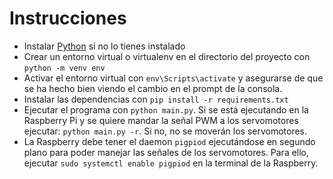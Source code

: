 # Instrucciones
- Instalar [Python](https://www.python.org/downloads/) si no lo tienes instalado
- Crear un entorno virtual o virtualenv en el directorio del proyecto con  `python -m venv env`
- Activar el entorno virtual con `env\Scripts\activate` y asegurarse de que se ha hecho bien viendo el cambio en el prompt de la consola.
- Instalar las dependencias con `pip install -r requirements.txt`
- Ejecutar el programa con `python main.py`. Si se está ejecutando en la Raspberry Pi y se quiere mandar la señal PWM a los servomotores ejecutar: `python main.py -r`. Si no, no se moverán los servomotores.
- La Raspberry debe tener el daemon `pigpiod` ejecutándose en segundo plano para poder manejar las señales de los servomotores. Para ello, ejecutar `sudo systemctl enable pigpiod` en la terminal de la Raspberry.

